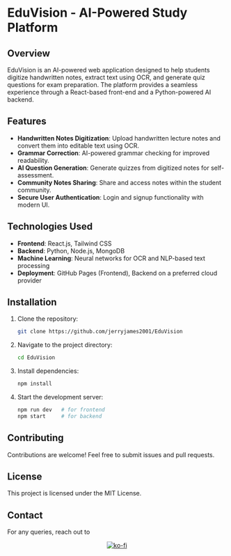 # EduVision - AI-Powered Study Platform

## Overview
EduVision is an AI-powered web application designed to help students digitize handwritten notes, extract text using OCR, and generate quiz questions for exam preparation. The platform provides a seamless experience through a React-based front-end and a Python-powered AI backend.

## Features
- **Handwritten Notes Digitization**: Upload handwritten lecture notes and convert them into editable text using OCR.
- **Grammar Correction**: AI-powered grammar checking for improved readability.
- **AI Question Generation**: Generate quizzes from digitized notes for self-assessment.
- **Community Notes Sharing**: Share and access notes within the student community.
- **Secure User Authentication**: Login and signup functionality with modern UI.

## Technologies Used
- **Frontend**: React.js, Tailwind CSS
- **Backend**: Python, Node.js, MongoDB
- **Machine Learning**: Neural networks for OCR and NLP-based text processing
- **Deployment**: GitHub Pages (Frontend), Backend on a preferred cloud provider

## Installation
1. Clone the repository:
   ```sh
   git clone https://github.com/jerryjames2001/EduVision
   ```
2. Navigate to the project directory:
   ```sh
   cd EduVision
   ```
3. Install dependencies:
   ```sh
   npm install
   ```
4. Start the development server:
   ```sh
   npm run dev   # for frontend
   npm start     # for backend
   ```

## Contributing
Contributions are welcome! Feel free to submit issues and pull requests.

## License
This project is licensed under the MIT License.

## Contact
For any queries, reach out to 
<div align="center">

[![ko-fi](https://ko-fi.com/img/githubbutton_sm.svg)](https://ko-fi.com/B0B615YOK7)

</div>

